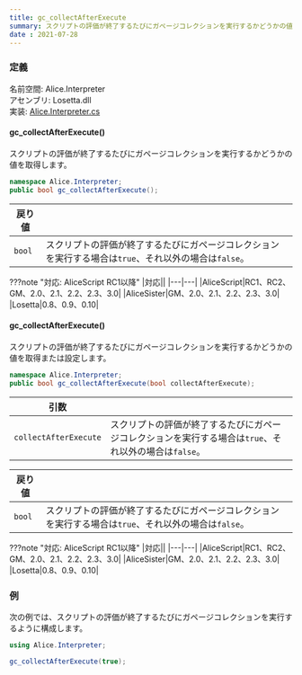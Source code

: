 ```yaml
---
title: gc_collectAfterExecute
summary: スクリプトの評価が終了するたびにガページコレクションを実行するかどうかの値を取得または設定します。
date : 2021-07-28
---
```


### 定義
名前空間: Alice.Interpreter<br/>
アセンブリ: Losetta.dll<br/>
実装: [Alice.Interpreter.cs](https://github.com/WSOFT-Project/Losetta/blob/master/Losetta/NameSpaces/Alice.Interpreter.cs)

#### gc_collectAfterExecute()

スクリプトの評価が終了するたびにガページコレクションを実行するかどうかの値を取得します。

```cs title="AliceScript"
namespace Alice.Interpreter;
public bool gc_collectAfterExecute();
```

|戻り値| |
|-|-|
|`bool`|スクリプトの評価が終了するたびにガページコレクションを実行する場合は`true`、それ以外の場合は`false`。|

???note "対応: AliceScript RC1以降"
    |対応||
    |---|---|
    |AliceScript|RC1、RC2、GM、2.0、2.1、2.2、2.3、3.0|
    |AliceSister|GM、2.0、2.1、2.2、2.3、3.0|
    |Losetta|0.8、0.9、0.10|

#### gc_collectAfterExecute()

スクリプトの評価が終了するたびにガページコレクションを実行するかどうかの値を取得または設定します。

```cs title="AliceScript"
namespace Alice.Interpreter;
public bool gc_collectAfterExecute(bool collectAfterExecute);
```

|引数| |
|-|-|
|`collectAfterExecute`|スクリプトの評価が終了するたびにガページコレクションを実行する場合は`true`、それ以外の場合は`false`。|

|戻り値| |
|-|-|
|`bool`|スクリプトの評価が終了するたびにガページコレクションを実行する場合は`true`、それ以外の場合は`false`。|

???note "対応: AliceScript RC1以降"
    |対応||
    |---|---|
    |AliceScript|RC1、RC2、GM、2.0、2.1、2.2、2.3、3.0|
    |AliceSister|GM、2.0、2.1、2.2、2.3、3.0|
    |Losetta|0.8、0.9、0.10|

### 例
次の例では、スクリプトの評価が終了するたびにガページコレクションを実行するように構成します。

```cs title="AliceScript"
using Alice.Interpreter;

gc_collectAfterExecute(true);
```